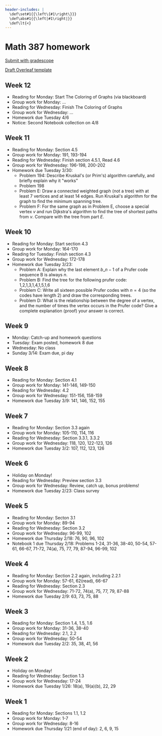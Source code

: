 ```yaml
---
header-includes: |
  \def\set#1{{\left\{#1\right\}}}
  \def\abs#1{{\left|#1\right|}}
  \def\lt{<}
---
```


# Math 387 homework

[Submit with gradescope](https://www.gradescope.com/courses/218675)

[Draft Overleaf template](https://www.overleaf.com/read/wqzxckcdzwzr)

## Week 12

* Reading for Monday: Start The Coloring of Graphs (via blackboard)
* Group work for Monday: ...
* Reading for Wednesday: Finish The Coloring of Graphs
* Group work for Wednesday: ...
* Homework due Tuesday 4/6
* Notice: Second Notebook collection on 4/8

## Week 11

* Reading for Monday: Section 4.5
* Group work for Monday: 191, 193-194
* Reading for Wednesday: Finish section 4.5.1, Read 4.6
* Group work for Wednesday: 196-198, 200-202
* Homework due Tuesday 3/30:  
  * Problem 194: Describe Kruskal's (or Prim's) algorithm carefully, and briefly explain why it "works"
  * Problem 198
  * Problem E: Draw a connected weighted graph (not a tree) with at least 7 vertices and at least 14 edges. Run Kruskal's algorithm for the graph to find the minimum spanning tree.
  * Problem F: For the same graph as in Problem E, choose a special vertex $v$ and run Dijkstra's algorithm to find the tree of shortest paths from $v$. Compare with the tree from part $E$.

## Week 10

* Reading for Monday: Start section 4.3
* Group work for Monday: 164-170
* Reading for Tuesday: Finish section 4.3
* Group work for Wednesday: 172-178
* Homework due Tuesday 3/23:  
  * Problem A: Explain why the last element $b\_{n-1}$ of a Prufer code sequence B is always $n$.
  * Problem B: Find the tree for the following prufer code: 1,2,1,3,1,4,1,5,1,6
  * Problem C: Write all sixteen possible Prufer codes with $n=4$ (so the codes have length 2) and draw the corresponding trees.
  * Problem D: What is the relationship between the degree of a vertex, and the number of times the vertex occurs in the Prufer code? Give a complete explanation (proof) your answer is correct.

## Week 9

* Monday: Catch-up and homework questions
* Tuesday: Exam posted, homework 8 due
* Wednesday: No class
* Sunday 3/14: Exam due, pi day

## Week 8

* Reading for Monday: Section 4.1
* Group work for Monday: 141-146, 149-150
* Reading for Wednesday: 4.2
* Group work for Wednesday: 151-156, 158-159
* Homework due Tuesday 3/9: 141, 146, 152, 155

## Week 7

* Reading for Monday: Section 3.3 again
* Group work for Monday: 105-110, 114, 116
* Reading for Wednesday: Section 3.3.1, 3.3.2
* Group work for Wednesday: 118, 120, 122-123, 126
* Homework due Tuesday 3/2: 107, 112, 123, 126

## Week 6

* Holiday on Monday!
* Reading for Wednesday: Preview section 3.3
* Group work for Wednesday: Review, catch up, bonus problems!
* Homework due Tuesday 2/23: Class survey

## Week 5

* Reading for Monday: Secton 3.1
* Group work for Monday: 89-94
* Reading for Wednesday: Section 3.2
* Group work for Wednesday: 96-99, 102
* Homework due Thursday 2/18: 76, 90, 96, 102
* Notebook 1 due Thursday 2/18: Problems 1-24, 31-36, 38-40, 50-54, 57-61, 66-67, 71-72, 74(a), 75, 77, 79, 87-94, 96-99, 102

## Week 4

* Reading for Monday: Section 2.2 again, including 2.2.1
* Group work for Monday: 57-61, 62(read), 66-67
* Reading for Wednesday: Section 2.3
* Group work for Wednesday: 71-72, 74(a), 75, 77, 79, 87-88
* Homework due Tuesday 2/9: 63, 73, 75, 88

## Week 3

* Reading for Monday: Section 1.4, 1.5, 1.6
* Group work for Monday: 31-36, 38-40
* Reading for Wednesday: 2.1, 2.2
* Group work for Wednesday: 50-54
* Homework due Tuesday 2/2: 35, 38, 41, 56

## Week 2

* Holiday on Monday!
* Reading for Wednesday: Section 1.3
* Group work for Wednesday: 17-24
* Homework due Tuesday 1/26: 18(a), 19(a)(b), 22, 29

## Week 1

* Reading for Monday: Sections 1.1, 1.2
* Group work for Monday: 1-7
* Group work for Wednesday: 8-16
* Homework due Thursday 1/21 (end of day): 2, 6, 9, 15


<script type='text/x-mathjax-config'>
  MathJax.Hub.Config({
    tex2jax: {
      inlineMath: [['$','$'], ['\\(','\\)']],
      processEscapes: true
    },
    TeX: {
      Macros: {
        set: ["{\\left\\{ #1 \\right\\}}", 1],
        abs: ["{\\left| #1 \\right|}", 1],
        lt: ["<"]
      }
    }
  });
</script>
<script src='https://cdnjs.cloudflare.com/ajax/libs/mathjax/2.7.2/MathJax.js?config=TeX-AMS_HTML'></script>